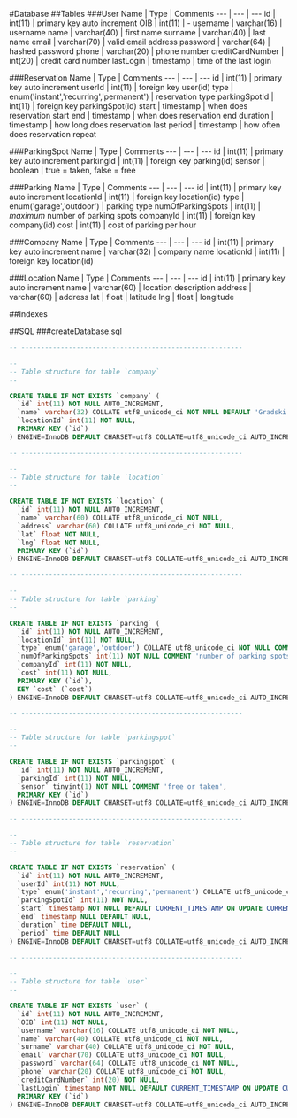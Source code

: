 #Database
##Tables
###User
Name | Type | Comments
--- | --- | ---
id | int(11) | primary key auto increment
OIB | int(11) | -
username | varchar(16) | username
name | varchar(40) | first name
surname | varchar(40) | last name
email | varchar(70) | valid email address
password | varchar(64) | hashed password
phone | varchar(20) | phone number
creditCardNumber | int(20) | credit card number
lastLogin | timestamp | time of the last login

###Reservation
Name | Type | Comments
--- | --- | ---
id | int(11) | primary key auto increment
userId | int(11) | foreign key user(id)
type | enum('instant','recurring','permanent') | reservation type
parkingSpotId | int(11) | foreign key parkingSpot(id)
start | timestamp | when does reservation start
end | timestamp | when does reservation end
duration | timestamp | how long does reservation last
period | timestamp | how often does reservation repeat

###ParkingSpot
Name | Type | Comments
--- | --- | ---
id | int(11) | primary key auto increment
parkingId | int(11) | foreign key parking(id)
sensor | boolean | true = taken, false = free

###Parking
Name | Type | Comments
--- | --- | ---
id | int(11) | primary key auto increment
locationId | int(11) | foreign key location(id)
type | enum('garage','outdoor') | parking type
numOfParkingSpots | int(11) | *maximum* number of parking spots
companyId | int(11) | foreign key company(id)
cost | int(11) | cost of parking per hour

###Company
Name | Type | Comments
--- | --- | ---
id | int(11) | primary key auto increment
name | varchar(32) | company name
locationId | int(11) | foreign key location(id)

###Location
Name | Type | Comments
--- | --- | ---
id | int(11) | primary key auto increment
name | varchar(60) | location description
address | varchar(60) | address
lat | float | latitude
lng | float | longitude

##Indexes

##SQL 
###createDatabase.sql
``` sql
-- --------------------------------------------------------

--
-- Table structure for table `company`
--

CREATE TABLE IF NOT EXISTS `company` (
  `id` int(11) NOT NULL AUTO_INCREMENT,
  `name` varchar(32) COLLATE utf8_unicode_ci NOT NULL DEFAULT 'Gradski Parking d.o.o.',
  `locationId` int(11) NOT NULL,
  PRIMARY KEY (`id`)
) ENGINE=InnoDB DEFAULT CHARSET=utf8 COLLATE=utf8_unicode_ci AUTO_INCREMENT=1 ;

-- --------------------------------------------------------

--
-- Table structure for table `location`
--

CREATE TABLE IF NOT EXISTS `location` (
  `id` int(11) NOT NULL AUTO_INCREMENT,
  `name` varchar(60) COLLATE utf8_unicode_ci NOT NULL,
  `address` varchar(60) COLLATE utf8_unicode_ci NOT NULL,
  `lat` float NOT NULL,
  `lng` float NOT NULL,
  PRIMARY KEY (`id`)
) ENGINE=InnoDB DEFAULT CHARSET=utf8 COLLATE=utf8_unicode_ci AUTO_INCREMENT=1 ;

-- --------------------------------------------------------

--
-- Table structure for table `parking`
--

CREATE TABLE IF NOT EXISTS `parking` (
  `id` int(11) NOT NULL AUTO_INCREMENT,
  `locationId` int(11) NOT NULL,
  `type` enum('garage','outdoor') COLLATE utf8_unicode_ci NOT NULL COMMENT 'garaza or otvoreno parkiraliste',
  `numOfParkingSpots` int(11) NOT NULL COMMENT 'number of parking spots',
  `companyId` int(11) NOT NULL,
  `cost` int(11) NOT NULL,
  PRIMARY KEY (`id`),
  KEY `cost` (`cost`)
) ENGINE=InnoDB DEFAULT CHARSET=utf8 COLLATE=utf8_unicode_ci AUTO_INCREMENT=1 ;

-- --------------------------------------------------------

--
-- Table structure for table `parkingspot`
--

CREATE TABLE IF NOT EXISTS `parkingspot` (
  `id` int(11) NOT NULL AUTO_INCREMENT,
  `parkingId` int(11) NOT NULL,
  `sensor` tinyint(1) NOT NULL COMMENT 'free or taken',
  PRIMARY KEY (`id`)
) ENGINE=InnoDB DEFAULT CHARSET=utf8 COLLATE=utf8_unicode_ci AUTO_INCREMENT=1 ;

-- --------------------------------------------------------

--
-- Table structure for table `reservation`
--

CREATE TABLE IF NOT EXISTS `reservation` (
  `id` int(11) NOT NULL AUTO_INCREMENT,
  `userId` int(11) NOT NULL,
  `type` enum('instant','recurring','permanent') COLLATE utf8_unicode_ci NOT NULL,
  `parkingSpotId` int(11) NOT NULL,
  `start` timestamp NOT NULL DEFAULT CURRENT_TIMESTAMP ON UPDATE CURRENT_TIMESTAMP,
  `end` timestamp NULL DEFAULT NULL,
  `duration` time DEFAULT NULL,
  `period` time DEFAULT NULL
) ENGINE=InnoDB DEFAULT CHARSET=utf8 COLLATE=utf8_unicode_ci AUTO_INCREMENT=1 ;

-- --------------------------------------------------------

--
-- Table structure for table `user`
--

CREATE TABLE IF NOT EXISTS `user` (
  `id` int(11) NOT NULL AUTO_INCREMENT,
  `OIB` int(11) NOT NULL,
  `username` varchar(16) COLLATE utf8_unicode_ci NOT NULL,
  `name` varchar(40) COLLATE utf8_unicode_ci NOT NULL,
  `surname` varchar(40) COLLATE utf8_unicode_ci NOT NULL,
  `email` varchar(70) COLLATE utf8_unicode_ci NOT NULL,
  `password` varchar(64) COLLATE utf8_unicode_ci NOT NULL,
  `phone` varchar(20) COLLATE utf8_unicode_ci NOT NULL,
  `creditCardNumber` int(20) NOT NULL,
  `lastLogin` timestamp NOT NULL DEFAULT CURRENT_TIMESTAMP ON UPDATE CURRENT_TIMESTAMP,
  PRIMARY KEY (`id`)
) ENGINE=InnoDB DEFAULT CHARSET=utf8 COLLATE=utf8_unicode_ci AUTO_INCREMENT=1 ;

```
